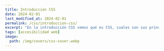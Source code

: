 ```yaml
---
title: Introducción CSS
date: 2024-02-01
last_modified_at: 2024-02-01
permalink: /css/introduccion-css/
excerpt: "En la introducción CSS vemos qué es CSS, cuales son sus principales características y quien se encarga de su definición y evolución."
tags: [accesibilidad web]
image:
  path: /img/covers/css-cover.webp
---
```


